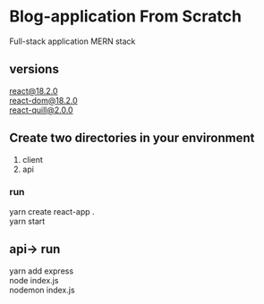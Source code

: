 # Blog-application From Scratch 
Full-stack application MERN stack 

## versions
react@18.2.0\
react-dom@18.2.0\
react-quill@2.0.0

 
## Create two directories in your environment 
1. client
2. api
 
### run
yarn create react-app . \
yarn start

## api-> run
yarn add express \
node index.js\
nodemon index.js 
